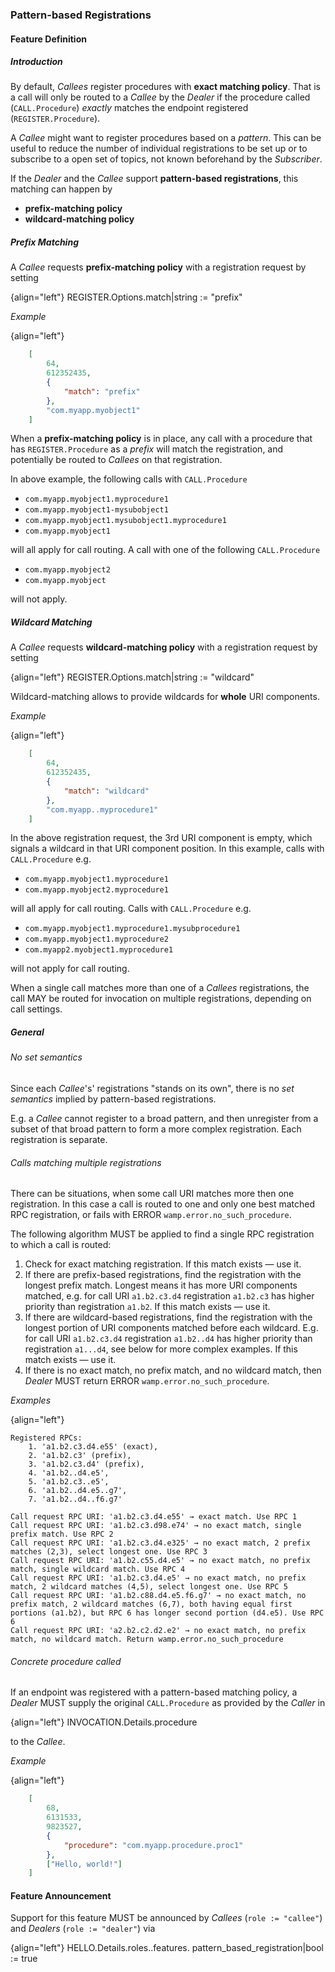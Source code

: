 ### Pattern-based Registrations

#### Feature Definition

##### Introduction

By default, *Callees* register procedures with **exact matching policy**. That is a call will only be routed to a *Callee* by the *Dealer* if the procedure called (`CALL.Procedure`) *exactly* matches the endpoint registered (`REGISTER.Procedure`).

A *Callee* might want to register procedures based on a *pattern*. This can be useful to reduce the number of individual registrations to be set up or to subscribe to a open set of topics, not known beforehand by the *Subscriber*.

If the *Dealer* and the *Callee* support **pattern-based registrations**, this matching can happen by

* **prefix-matching policy**
* **wildcard-matching policy**

##### Prefix Matching

A *Callee* requests **prefix-matching policy** with a registration request by setting

{align="left"}
        REGISTER.Options.match|string := "prefix"

*Example*

{align="left"}
```json
    [
        64,
        612352435,
        {
            "match": "prefix"
        },
        "com.myapp.myobject1"
    ]
```

When a **prefix-matching policy** is in place, any call with a procedure that has `REGISTER.Procedure` as a *prefix* will match the registration, and potentially be routed to *Callees* on that registration.

In above example, the following calls with `CALL.Procedure`

* `com.myapp.myobject1.myprocedure1`
* `com.myapp.myobject1-mysubobject1`
* `com.myapp.myobject1.mysubobject1.myprocedure1`
* `com.myapp.myobject1`

will all apply for call routing. A call with one of the following `CALL.Procedure`

* `com.myapp.myobject2`
* `com.myapp.myobject`

will not apply.


##### Wildcard Matching

A *Callee* requests **wildcard-matching policy** with a registration request by setting

{align="left"}
        REGISTER.Options.match|string := "wildcard"

Wildcard-matching allows to provide wildcards for **whole** URI components.

*Example*

{align="left"}
```json
    [
        64,
        612352435,
        {
            "match": "wildcard"
        },
        "com.myapp..myprocedure1"
    ]
```

In the above registration request, the 3rd URI component is empty, which signals a wildcard in that URI component position. In this example, calls with `CALL.Procedure` e.g.

* `com.myapp.myobject1.myprocedure1`
* `com.myapp.myobject2.myprocedure1`

will all apply for call routing. Calls with `CALL.Procedure` e.g.

* `com.myapp.myobject1.myprocedure1.mysubprocedure1`
* `com.myapp.myobject1.myprocedure2`
* `com.myapp2.myobject1.myprocedure1`

will not apply for call routing.

When a single call matches more than one of a *Callees* registrations, the call MAY be routed for invocation on multiple registrations, depending on call settings.


##### General

###### No set semantics

Since each *Callee*'s' registrations "stands on its own", there is no *set semantics* implied by pattern-based registrations.

E.g. a *Callee* cannot register to a broad pattern, and then unregister from a subset of that broad pattern to form a more complex registration. Each registration is separate.

###### Calls matching multiple registrations

There can be situations, when some call URI matches more then one registration. In this case a call is routed to one and only one best matched RPC registration, or fails with ERROR `wamp.error.no_such_procedure`.

The following algorithm MUST be applied to find a single RPC registration to which a call is routed:

1. Check for exact matching registration. If this match exists — use it.
2. If there are prefix-based registrations, find the registration with the longest prefix match. Longest means it has more URI components matched, e.g. for call URI `a1.b2.c3.d4` registration `a1.b2.c3` has higher priority than registration `a1.b2`. If this match exists — use it.
3. If there are wildcard-based registrations, find the registration with the longest portion of URI components matched before each wildcard. E.g. for call URI `a1.b2.c3.d4` registration `a1.b2..d4` has higher priority than registration `a1...d4`, see below for more complex examples. If this match exists — use it.
4. If there is no exact match, no prefix match, and no wildcard match, then *Dealer* MUST return ERROR `wamp.error.no_such_procedure`.

*Examples*

{align="left"}
```
Registered RPCs:
    1. 'a1.b2.c3.d4.e55' (exact),
    2. 'a1.b2.c3' (prefix),
    3. 'a1.b2.c3.d4' (prefix),
    4. 'a1.b2..d4.e5',
    5. 'a1.b2.c3..e5',
    6. 'a1.b2..d4.e5..g7',
    7. 'a1.b2..d4..f6.g7'

Call request RPC URI: 'a1.b2.c3.d4.e55' → exact match. Use RPC 1
Call request RPC URI: 'a1.b2.c3.d98.e74' → no exact match, single prefix match. Use RPC 2
Call request RPC URI: 'a1.b2.c3.d4.e325' → no exact match, 2 prefix matches (2,3), select longest one. Use RPC 3
Call request RPC URI: 'a1.b2.c55.d4.e5' → no exact match, no prefix match, single wildcard match. Use RPC 4
Call request RPC URI: 'a1.b2.c3.d4.e5' → no exact match, no prefix match, 2 wildcard matches (4,5), select longest one. Use RPC 5
Call request RPC URI: 'a1.b2.c88.d4.e5.f6.g7' → no exact match, no prefix match, 2 wildcard matches (6,7), both having equal first portions (a1.b2), but RPC 6 has longer second portion (d4.e5). Use RPC 6
Call request RPC URI: 'a2.b2.c2.d2.e2' → no exact match, no prefix match, no wildcard match. Return wamp.error.no_such_procedure
```

###### Concrete procedure called

If an endpoint was registered with a pattern-based matching policy, a *Dealer* MUST supply the original `CALL.Procedure` as provided by the *Caller* in

{align="left"}
        INVOCATION.Details.procedure

to the *Callee*.

*Example*

{align="left"}
```json
    [
        68,
        6131533,
        9823527,
        {
            "procedure": "com.myapp.procedure.proc1"
        },
        ["Hello, world!"]
    ]
```

#### Feature Announcement

Support for this feature MUST be announced by *Callees* (`role := "callee"`) and *Dealers* (`role := "dealer"`) via

{align="left"}
        HELLO.Details.roles.<role>.features.
            pattern_based_registration|bool := true

